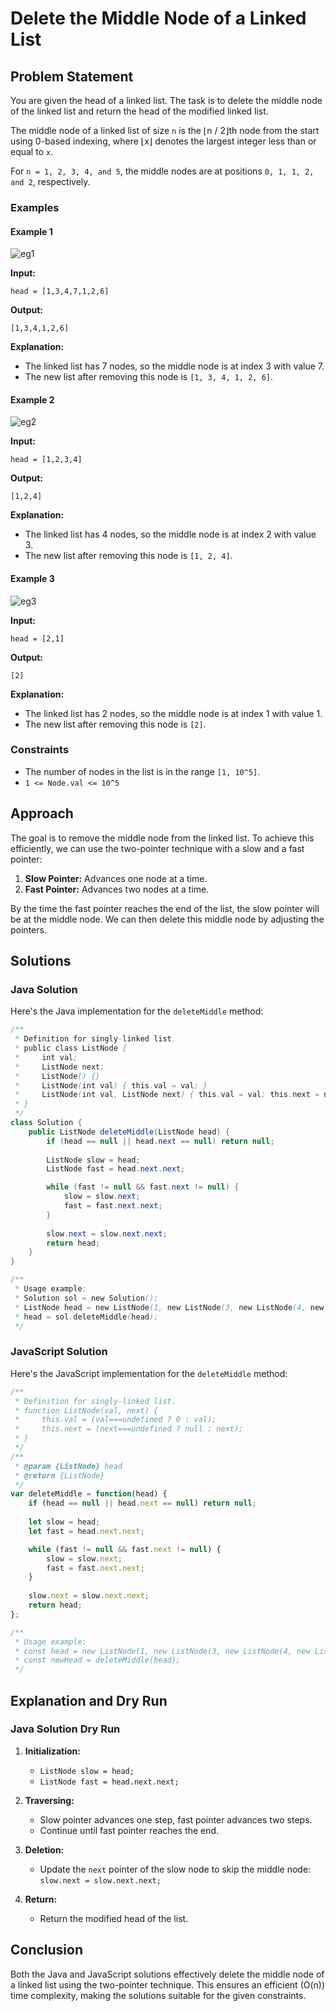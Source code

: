 # Delete the Middle Node of a Linked List

## Problem Statement

You are given the head of a linked list. The task is to delete the middle node of the linked list and return the head of the modified linked list.

The middle node of a linked list of size `n` is the ⌊n / 2⌋th node from the start using 0-based indexing, where ⌊x⌋ denotes the largest integer less than or equal to `x`.

For `n = 1, 2, 3, 4, and 5`, the middle nodes are at positions `0, 1, 1, 2, and 2`, respectively.

### Examples

#### Example 1

<img src="https://i.postimg.cc/dDPgb88R/eg1drawio.png" alt="eg1">

**Input:** 
```
head = [1,3,4,7,1,2,6]
```
**Output:** 
```
[1,3,4,1,2,6]
```
**Explanation:** 
- The linked list has 7 nodes, so the middle node is at index 3 with value 7.
- The new list after removing this node is `[1, 3, 4, 1, 2, 6]`.

#### Example 2

<img src="https://i.postimg.cc/1XNL7WN5/eg2drawio.png" alt="eg2">

**Input:**
```
head = [1,2,3,4]
```
**Output:** 
```
[1,2,4]
```
**Explanation:** 
- The linked list has 4 nodes, so the middle node is at index 2 with value 3.
- The new list after removing this node is `[1, 2, 4]`.

#### Example 3

<img src="https://i.postimg.cc/zBQsjmvc/eg3drawio.png" alt="eg3">

**Input:**
```
head = [2,1]
```
**Output:** 
```
[2]
```
**Explanation:** 
- The linked list has 2 nodes, so the middle node is at index 1 with value 1.
- The new list after removing this node is `[2]`.

### Constraints

- The number of nodes in the list is in the range `[1, 10^5]`.
- `1 <= Node.val <= 10^5`

## Approach

The goal is to remove the middle node from the linked list. To achieve this efficiently, we can use the two-pointer technique with a slow and a fast pointer:
1. **Slow Pointer:** Advances one node at a time.
2. **Fast Pointer:** Advances two nodes at a time.

By the time the fast pointer reaches the end of the list, the slow pointer will be at the middle node. We can then delete this middle node by adjusting the pointers.

## Solutions

### Java Solution

Here's the Java implementation for the `deleteMiddle` method:

```java
/**
 * Definition for singly-linked list.
 * public class ListNode {
 *     int val;
 *     ListNode next;
 *     ListNode() {}
 *     ListNode(int val) { this.val = val; }
 *     ListNode(int val, ListNode next) { this.val = val; this.next = next; }
 * }
 */
class Solution {
    public ListNode deleteMiddle(ListNode head) {
        if (head == null || head.next == null) return null;
        
        ListNode slow = head;
        ListNode fast = head.next.next;

        while (fast != null && fast.next != null) {
            slow = slow.next;
            fast = fast.next.next;
        }
        
        slow.next = slow.next.next;
        return head;
    }
}

/**
 * Usage example:
 * Solution sol = new Solution();
 * ListNode head = new ListNode(1, new ListNode(3, new ListNode(4, new ListNode(7, new ListNode(1, new ListNode(2, new ListNode(6)))))));
 * head = sol.deleteMiddle(head);
 */
```

### JavaScript Solution

Here's the JavaScript implementation for the `deleteMiddle` method:

```javascript
/**
 * Definition for singly-linked list.
 * function ListNode(val, next) {
 *     this.val = (val===undefined ? 0 : val);
 *     this.next = (next===undefined ? null : next);
 * }
 */
/**
 * @param {ListNode} head
 * @return {ListNode}
 */
var deleteMiddle = function(head) {
    if (head == null || head.next == null) return null;
    
    let slow = head;
    let fast = head.next.next;

    while (fast != null && fast.next != null) {
        slow = slow.next;
        fast = fast.next.next;
    }
    
    slow.next = slow.next.next;
    return head;
};

/**
 * Usage example:
 * const head = new ListNode(1, new ListNode(3, new ListNode(4, new ListNode(7, new ListNode(1, new ListNode(2, new ListNode(6)))))));
 * const newHead = deleteMiddle(head);
 */
```

## Explanation and Dry Run

### Java Solution Dry Run

1. **Initialization:**
   - `ListNode slow = head;`
   - `ListNode fast = head.next.next;`

2. **Traversing:**
   - Slow pointer advances one step, fast pointer advances two steps.
   - Continue until fast pointer reaches the end.

3. **Deletion:**
   - Update the `next` pointer of the slow node to skip the middle node: `slow.next = slow.next.next;`

4. **Return:**
   - Return the modified head of the list.

## Conclusion

Both the Java and JavaScript solutions effectively delete the middle node of a linked list using the two-pointer technique. This ensures an efficient \(O(n)\) time complexity, making the solutions suitable for the given constraints.
